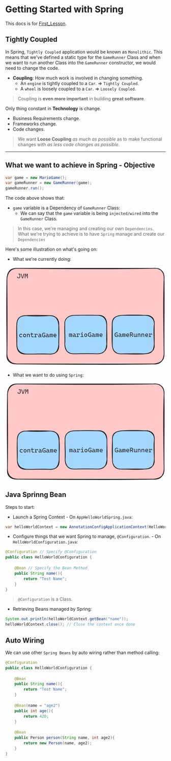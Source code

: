 # Getting Started with Spring

This docs is for [First_Lesson](./First_Lesson/).

## Tightly Coupled

In Spring, `Tightly Coupled` application would be known as `Monolithic`. This means that we've defined a static type for the `GameRunner` Class and when we want to run another Class into the `GameRunner` constructor, we would need to change the code.

- **Coupling**: How much work is involved in changing something.
  - An `engine` is tightly coupled to a `Car`. => `Tightly Coupled`.
  - A `wheel` is loosely coupled to a `Car`. => `Loosely Coupled`.

> Coupling is **even more important** in building **great software**.

Only thing constant in **Technology** is change.
  
- Business Requirements change.
- Frameworks change.
- Code changes.

> We want **Loose Coupling** *as much as possible* as to make functional changes with *as less code changes as possible*.

---

## What we want to achieve in Spring - Objective

```Java
var game = new MarioGame();
var gameRunner = new GameRunner(game);
gameRunner.run();
```

The code above shows that:

- `game` variable is a Dependency of `GameRunner` Class:
  - We can say that the `game` variable is being `injected/wired` into the `GameRunner` Class.

> In this case, we're managing and creating our own `Dependencies`. What we're trying to achieve is to have `Spring` manage and create our `Dependencies`

Here's some illustration on what's going on:

- What we're currently doing:

![alt text](images/we_manage.png)

- What we want to do using `Spring`:

![alt text](images/what_we_want.png)

## Java Sprinng Bean

Steps to start:

- Launch a Spring Context - On `AppHelloWorldSpring.java`:

```Java
var helloWorldContext = new AnnotationConfigApplicationContext(HelloWorldConfiguration.class);
```

- Configure things that we want Spring to manage, `@Configuration`. - On `HelloWorldConfiguration.java`:

```Java
@Configuration // Specify @Configuration
public class HelloWorldConfiguration {

    @Bean // Specify the Bean Method
    public String name(){
        return "Test Name";
    }
}
```

> `@Configuration` is a Class.

- Retrieving Beans managed by Spring:

```Java
System.out.println(helloWorldContext.getBean("name"));
helloWorldContext.close(); // Close the context once done
```

## Auto Wiring

We can use other `Spring Beans` by auto wiring rather than method calling:

```Java
@Configuration
public class HelloWorldConfiguration {

    @Bean
    public String name(){
        return "Test Name";
    }
    
    @Bean(name = "age2")
    public int age(){
        return 420;
    }

    @Bean
    public Person person(String name, int age2){
        return new Person(name, age2);
    }
}
```
